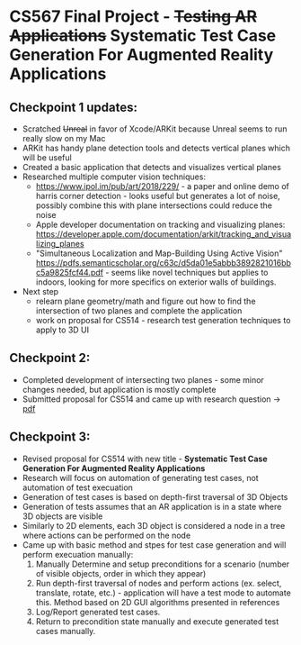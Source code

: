 #  CS567 Final Project - ~~Testing AR Applications~~ Systematic Test Case Generation For Augmented Reality Applications

## Checkpoint 1 updates:

* Scratched ~~Unreal~~ in favor of Xcode/ARKit because Unreal seems to run really slow on my Mac
* ARKit has handy plane detection tools and detects vertical planes which will be useful
* Created a basic application that detects and visualizes vertical planes
* Researched multiple computer vision techniques:
    * https://www.ipol.im/pub/art/2018/229/ - a paper and online demo of harris corner detection - looks useful but generates a lot of noise, possibly combine this with plane intersections could reduce the noise
    * Apple developer documentation on tracking and visualizing planes: https://developer.apple.com/documentation/arkit/tracking_and_visualizing_planes
    * "Simultaneous Localization
    and Map-Building Using Active Vision" https://pdfs.semanticscholar.org/c63c/d5da01e5abbb3892821016bbc5a9825fcf44.pdf - seems like novel techniques but applies to indoors, looking for more specifics on exterior walls of buildings.
* Next step
    * relearn plane geometry/math and figure out how to find the intersection of two planes and complete the application
    * work on proposal for CS514 - research test generation techniques to apply to 3D UI

## Checkpoint 2:

* Completed development of intersecting two planes - some minor changes needed, but application is mostly complete
* Submitted proposal for CS514 and came up with research question -> [pdf](https://github.com/csu-hci-projects/Testing-AR-Applications/blob/master/CS514_PROPOSAL.pdf)

## Checkpoint 3:

* Revised proposal for CS514 with new title - **Systematic Test Case Generation For Augmented Reality Applications**
* Research will focus on automation of generating test cases, not automation of test execuation
* Generation of test cases is based on depth-first traversal of 3D Objects
* Generation of tests assumes that an AR application is in a state where 3D objects are visible
* Similarly to 2D elements, each 3D object is considered a node in a tree where actions can be performed on the node
* Came up with basic method and stpes for test case generation and will perform execuation manually:
   1. Manually Determine and setup preconditions for a scenario (number of visible objects, order in which they appear)
   2. Run depth-first traversal of nodes and perform actions (ex. select, translate, rotate, etc.) - application will have a test mode to automate this.  Method based on 2D GUI algorithms presented in references
   3. Log/Report generated test cases.
   4. Return to precondition state manually and execute generated test cases manually.
  
